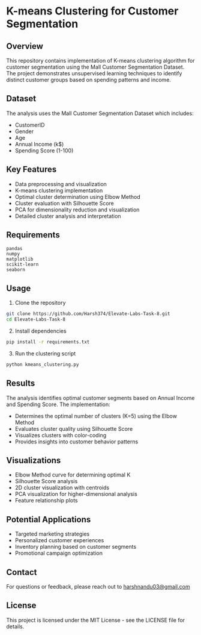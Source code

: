 # K-means Clustering for Customer Segmentation

## Overview
This repository contains implementation of K-means clustering algorithm for customer segmentation using the Mall Customer Segmentation Dataset. The project demonstrates unsupervised learning techniques to identify distinct customer groups based on spending patterns and income.

## Dataset
The analysis uses the Mall Customer Segmentation Dataset which includes:
- CustomerID
- Gender
- Age
- Annual Income (k$)
- Spending Score (1-100)

## Key Features
- Data preprocessing and visualization
- K-means clustering implementation
- Optimal cluster determination using Elbow Method
- Cluster evaluation with Silhouette Score
- PCA for dimensionality reduction and visualization
- Detailed cluster analysis and interpretation

## Requirements
```
pandas
numpy
matplotlib
scikit-learn
seaborn
```

## Usage
1. Clone the repository
```bash
git clone https://github.com/Harsh374/Elevate-Labs-Task-8.git
cd Elevate-Labs-Task-8
```

2. Install dependencies
```bash
pip install -r requirements.txt
```

3. Run the clustering script
```bash
python kmeans_clustering.py
```

## Results
The analysis identifies optimal customer segments based on Annual Income and Spending Score. The implementation:
- Determines the optimal number of clusters (K=5) using the Elbow Method
- Evaluates cluster quality using Silhouette Score
- Visualizes clusters with color-coding
- Provides insights into customer behavior patterns

## Visualizations
- Elbow Method curve for determining optimal K
- Silhouette Score analysis
- 2D cluster visualization with centroids
- PCA visualization for higher-dimensional analysis
- Feature relationship plots

## Potential Applications
- Targeted marketing strategies
- Personalized customer experiences
- Inventory planning based on customer segments
- Promotional campaign optimization

## Contact
For questions or feedback, please reach out to harshnandu03@gmail.com

## License
This project is licensed under the MIT License - see the LICENSE file for details.
